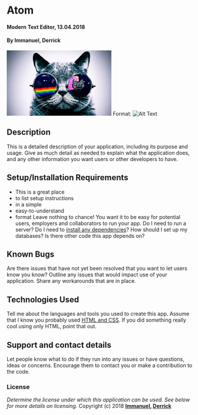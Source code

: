 # Atom
#### Modern Text Editor, 13.04.2018
#### By **Immanuel, Derrick**
![GitHub Logo](/pics/cat.jpeg)
Format: ![Alt Text](url)
## Description
This is a detailed description of your application, including its purpose and usage.  Give as much detail as needed to explain what the application does, and any other information you want users or other developers to have.
## Setup/Installation Requirements
* This is a great place
* to list setup instructions
* in a simple
* easy-to-understand
* format
Leave nothing to chance! You want it to be easy for potential users, employers and collaborators to run your app. Do I need to run a server? Do I need to [install any dependencies](http://github.com)? How should I set up my databases? Is there other code this app depends on?
## Known Bugs
Are there issues that have not yet been resolved that you want to let users know you know? Outline any issues that would impact use of your application. Share any workarounds that are in place.
## Technologies Used
Tell me about the languages and tools you used to create this app. Assume that I know you probably used [HTML and CSS](http://github.com). If you did something really cool using only HTML, point that out.
## Support and contact details
Let people know what to do if they run into any issues or have questions, ideas or concerns.  Encourage them to contact you or make a contribution to the code.
### License
*Determine the license under which this application can be used.  See below for more details on licensing.*
Copyright (c) 2018 **[Immanuel](http://github.com), [Derrick](http://github.com)**

